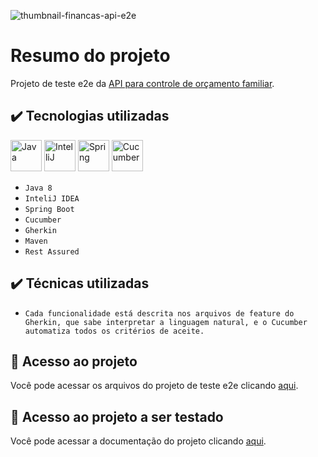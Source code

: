 ![thumbnail-financas-api-e2e](https://user-images.githubusercontent.com/13111308/153711901-280a2ced-2e9a-4c73-a2a4-11c9ef4fb696.png)

# Resumo do projeto
Projeto de teste e2e da [API para controle de orçamento familiar](https://github.com/gbarcelos/financas-api).

## ✔️ Tecnologias utilizadas

<img alt="Java" src="https://cdn.jsdelivr.net/gh/devicons/devicon/icons/java/java-original-wordmark.svg" width="50" height="50"/> <img alt="IntelliJ" src="https://cdn.jsdelivr.net/gh/devicons/devicon/icons/intellij/intellij-original.svg" width="50" height="50"/> <img alt="Spring" src="https://cdn.jsdelivr.net/gh/devicons/devicon/icons/spring/spring-original-wordmark.svg"  width="50" height="50"/> <img  alt="Cucumber" src="https://cdn.jsdelivr.net/gh/devicons/devicon/icons/cucumber/cucumber-plain.svg"  width="50" height="50"/>

- ``Java 8``
- ``InteliJ IDEA``
- ``Spring Boot``
- ``Cucumber``
- ``Gherkin``
- ``Maven``
- ``Rest Assured``

## ✔️ Técnicas utilizadas

- ``Cada funcionalidade está descrita nos arquivos de feature do Gherkin, que sabe interpretar a linguagem natural, e o Cucumber automatiza todos os critérios de aceite.``

## 📁 Acesso ao projeto
Você pode acessar os arquivos do projeto de teste e2e clicando [aqui](https://github.com/gbarcelos/financas-api-e2e).

## 📁 Acesso ao projeto a ser testado
Você pode acessar a documentação do projeto clicando [aqui](https://oak-financas-api.herokuapp.com).
